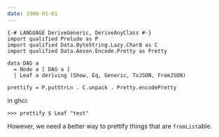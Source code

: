 ```yaml
---
date: 1900-01-01
---
```



    {-# LANGUAGE DeriveGeneric, DeriveAnyClass #-}
    import qualified Prelude as P
    import qualified Data.ByteString.Lazy.Char8 as C
    import qualified Data.Aeson.Encode.Pretty as Pretty

    data DAG a
      = Node a [ DAG a ]
      | Leaf a deriving (Show, Eq, Generic, ToJSON, FromJSON)

    prettify = P.putStrLn . C.unpack . Pretty.encodePretty

in ghci:

    >>> prettify $ Leaf "test"

However, we need a better way to prettify things that are `fromList`able.

